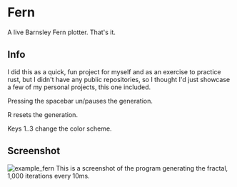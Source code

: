 # Fern
A live Barnsley Fern plotter. That's it.

## Info
I did this as a quick, fun project for myself and as an exercise to practice rust, 
but I didn't have any public repositories, so I thought I'd just 
showcase a few of my personal projects, this one included. 


Pressing the spacebar un/pauses the generation.

R resets the generation.

Keys 1..3 change the color scheme. 

## Screenshot
![example_fern](https://user-images.githubusercontent.com/57567946/115588180-c4951780-a2ce-11eb-9eb0-054467d474a7.png)
This is a screenshot of the program generating the fractal, 1,000 iterations every 10ms.
